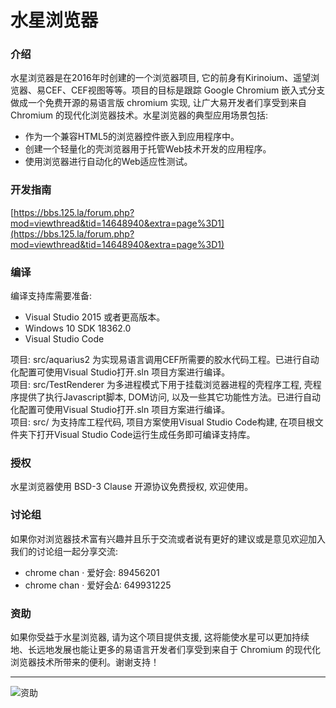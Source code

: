 # 水星浏览器

### 介绍
水星浏览器是在2016年时创建的一个浏览器项目, 它的前身有Kirinoium、遥望浏览器、易CEF、CEF视图等等。项目的目标是跟踪 Google Chromium 嵌入式分支做成一个免费开源的易语言版 chromium 实现, 让广大易开发者们享受到来自 Chromium 的现代化浏览器技术。水星浏览器的典型应用场景包括:
* 作为一个兼容HTML5的浏览器控件嵌入到应用程序中。
* 创建一个轻量化的壳浏览器用于托管Web技术开发的应用程序。
* 使用浏览器进行自动化的Web适应性测试。

### 开发指南

[https://bbs.125.la/forum.php?mod=viewthread&tid=14648940&extra=page%3D1](https://bbs.125.la/forum.php?mod=viewthread&tid=14648940&extra=page%3D1)

### 编译
编译支持库需要准备:
* Visual Studio 2015 或者更高版本。
* Windows 10 SDK 18362.0
* Visual Studio Code

项目: src/aquarius2 为实现易语言调用CEF所需要的胶水代码工程。已进行自动化配置可使用Visual Studio打开.sln 项目方案进行编译。 <br/>
项目: src/TestRenderer 为多进程模式下用于挂载浏览器进程的壳程序工程, 壳程序提供了执行Javascript脚本, DOM访问, 以及一些其它功能性方法。已进行自动化配置可使用Visual Studio打开.sln 项目方案进行编译。 <br/>
项目: src/ 为支持库工程代码, 项目方案使用Visual Studio Code构建, 在项目根文件夹下打开Visual Studio Code运行生成任务即可编译支持库。<br/>

### 授权

水星浏览器使用 BSD-3 Clause 开源协议免费授权, 欢迎使用。

### 讨论组

如果你对浏览器技术富有兴趣并且乐于交流或者说有更好的建议或是意见欢迎加入我们的讨论组一起分享交流:
* chrome chan · 爱好会: 89456201
* chrome chan · 爱好会Δ: 649931225

### 资助

如果你受益于水星浏览器, 请为这个项目提供支援, 这将能使水星可以更加持续地、长远地发展也能让更多的易语言开发者们享受到来自于 Chromium 的现代化浏览器技术所带来的便利。谢谢支持！

-------------------------------------------------

![资助](https://raw.githubusercontent.com/kirino17/ecef/master/book/image/support.png)

